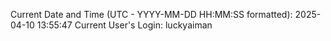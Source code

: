 Current Date and Time (UTC - YYYY-MM-DD HH:MM:SS formatted): 2025-04-10 13:55:47
Current User's Login: luckyaiman

